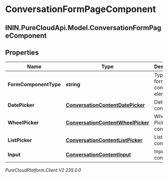 # ConversationFormPageComponent

## ININ.PureCloudApi.Model.ConversationFormPageComponent

## Properties

|Name | Type | Description | Notes|
|------------ | ------------- | ------------- | -------------|
| **FormComponentType** | **string** | Type of this form component element | [optional] |
| **DatePicker** | [**ConversationContentDatePicker**](ConversationContentDatePicker) | Date Picker content. | [optional] |
| **WheelPicker** | [**ConversationContentWheelPicker**](ConversationContentWheelPicker) | Wheel Picker content. | [optional] |
| **ListPicker** | [**ConversationContentListPicker**](ConversationContentListPicker) | List Picker content. | [optional] |
| **Input** | [**ConversationContentInput**](ConversationContentInput) | Input content. | [optional] |



_PureCloudPlatform.Client.V2 235.0.0_
